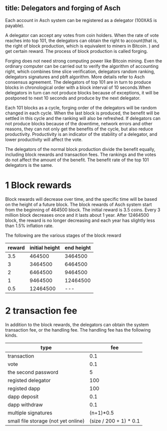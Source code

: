 title: Delegators and forging of Asch
---

Each account in Asch system can be registered as a delegator (100XAS is payable).

A delegator can accept any votes from coin holders. When the rate of vote reaches into top 101,
the delegators can obtain the right to account(that is, the right of block production, which is
equivalent to miners in Bitcoin. ) and get certain reward. The process of block production is
called forging.

Forging does not need strong computing power like Bitcoin mining. Even the ordinary computer
can be carried out to verify the algorithm of accounting right, which combines time slice
verification, delegators random ranking, delegators signatures and pbft algorithm. More
details refer to Asch consensus agreement. The delegators of top 101 are in turn to produce
blocks in chronological order with a block interval of 10 seconds.When delegators in turn can
not produce blocks because of exceptions, it will  be postponed to next 10 seconds and produce
by the next delegator.

Each 101 blocks as a cycle, forging order of the delegators will be random changed  in each cycle.
When the last block is produced, the benefit will be settled in this cycle and the ranking will
also be refreshed.
If delegators can not produce blocks because of the downtime, network errors and other reasons,
they can not only get the benefits of the cycle, but also reduce productivity. Productivity is
an indicator of the stability of a delegator, and lower productivity will  affect the vote.

The delegators of the normal block production divide the benefit equally, including block rewards
and transaction fees. The rankings and the votes do not affect the amount of the benefit. The benefit
rate of the top 101 delegators is the same.

# 1 Block rewards

Block rewards will decrease over time, and the specific time will be based on the height of a future block.
The block rewards of Asch system  start from the beginning of 464500 block. The initial reward is 3.5 coins.
Every 3 million block decreases once and it lasts about 1 year.
After 12464500 block, the reward is no longer decreasing and each year has slightly less than 1.5% inflation rate.

The following are the various stages of the block reward

|reward|initial height|end height|
|-----|------|-------|
|3.5|464500|3464500|
|3|3464500|6464500|
|2|6464500|9464500|
|1|9464500|12464500|
|0.5|12464500|---|

# 2 transaction fee

In addition to the block rewards, the delegators can obtain the system transaction fee, or the handling fee.
The handling fee has the following kinds.


|type|fee|
|----|---|
|transaction|0.1|
|vote|0.1|
|the second password|5|
|registed delegator|100|
|registed dapp|100|
|dapp deposit|0.1|
|dapp withdraw|0.1|
|multiple signatures|(n+1)*0.5|
|small file storage (not yet online)|(size / 200 + 1) * 0.1|
